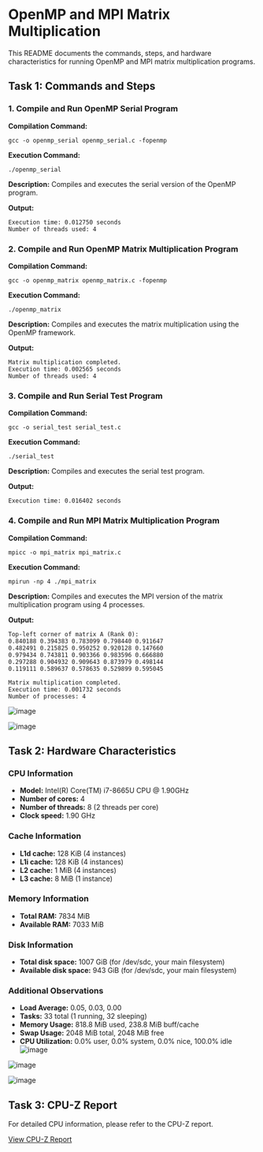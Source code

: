 # OpenMP and MPI Matrix Multiplication

This README documents the commands, steps, and hardware characteristics for running OpenMP and MPI matrix multiplication programs.

## Task 1: Commands and Steps

### 1. Compile and Run OpenMP Serial Program

**Compilation Command:**
```
gcc -o openmp_serial openmp_serial.c -fopenmp
```

**Execution Command:**
```
./openmp_serial
```

**Description:** Compiles and executes the serial version of the OpenMP program.

**Output:**
```
Execution time: 0.012750 seconds
Number of threads used: 4
```

### 2. Compile and Run OpenMP Matrix Multiplication Program

**Compilation Command:**
```
gcc -o openmp_matrix openmp_matrix.c -fopenmp
```

**Execution Command:**
```
./openmp_matrix
```

**Description:** Compiles and executes the matrix multiplication using the OpenMP framework.

**Output:**
```
Matrix multiplication completed.
Execution time: 0.002565 seconds
Number of threads used: 4
```

### 3. Compile and Run Serial Test Program

**Compilation Command:**
```
gcc -o serial_test serial_test.c
```

**Execution Command:**
```
./serial_test
```

**Description:** Compiles and executes the serial test program.

**Output:**
```
Execution time: 0.016402 seconds
```

### 4. Compile and Run MPI Matrix Multiplication Program

**Compilation Command:**
```
mpicc -o mpi_matrix mpi_matrix.c
```

**Execution Command:**
```
mpirun -np 4 ./mpi_matrix
```

**Description:** Compiles and executes the MPI version of the matrix multiplication program using 4 processes.

**Output:**
```
Top-left corner of matrix A (Rank 0):
0.840188 0.394383 0.783099 0.798440 0.911647
0.482491 0.215825 0.950252 0.920128 0.147660
0.979434 0.743811 0.903366 0.983596 0.666880
0.297288 0.904932 0.909643 0.873979 0.498144
0.119111 0.589637 0.578635 0.529899 0.595045

Matrix multiplication completed.
Execution time: 0.001732 seconds
Number of processes: 4
```
![image](https://github.com/user-attachments/assets/3887072d-0506-4496-a2fc-1346cc644c7a)


![image](https://github.com/user-attachments/assets/290f481a-72a5-4f48-a679-212e8a0c183a)



## Task 2: Hardware Characteristics

### CPU Information
- **Model:** Intel(R) Core(TM) i7-8665U CPU @ 1.90GHz
- **Number of cores:** 4
- **Number of threads:** 8 (2 threads per core)
- **Clock speed:** 1.90 GHz

### Cache Information
- **L1d cache:** 128 KiB (4 instances)
- **L1i cache:** 128 KiB (4 instances)
- **L2 cache:** 1 MiB (4 instances)
- **L3 cache:** 8 MiB (1 instance)

### Memory Information
- **Total RAM:** 7834 MiB
- **Available RAM:** 7033 MiB

### Disk Information
- **Total disk space:** 1007 GiB (for /dev/sdc, your main filesystem)
- **Available disk space:** 943 GiB (for /dev/sdc, your main filesystem)

### Additional Observations
- **Load Average:** 0.05, 0.03, 0.00
- **Tasks:** 33 total (1 running, 32 sleeping)
- **Memory Usage:** 818.8 MiB used, 238.8 MiB buff/cache
- **Swap Usage:** 2048 MiB total, 2048 MiB free
- **CPU Utilization:** 0.0% user, 0.0% system, 0.0% nice, 100.0% idle
![image](https://github.com/user-attachments/assets/51225517-da60-4573-9000-8b7aa3f390a8)

![image](https://github.com/user-attachments/assets/2118502e-a920-4b53-bacf-15b7e34f94ee)


![image](https://github.com/user-attachments/assets/e2ff049b-864f-4fde-af3a-f74dd3c794ae)


## Task 3: CPU-Z Report

For detailed CPU information, please refer to the CPU-Z report.

[View CPU-Z Report](https://htmlpreview.github.io/?https://github.com/RobasAhmedShah/Parallel-And-Distributed-Computing/blob/main/CPUZ-Report.html)



